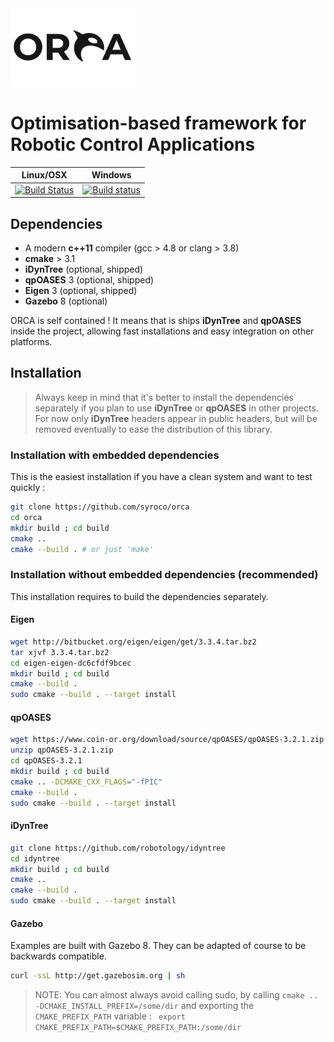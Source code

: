 <img src="docs/source/_static/orca-b.png?raw=true" alt="ORCA Logo" width="200">

# Optimisation-based framework for Robotic Control Applications

| Linux/OSX        | Windows  |
| ------------- |:-------------:|
| [![Build Status](https://travis-ci.org/syroco/orca.svg?branch=master)](https://travis-ci.org/syroco/orca)     | [![Build status](https://ci.appveyor.com/api/projects/status/vq4jxmcqmtjgom1x/branch/master?svg=true)](https://ci.appveyor.com/project/ahoarau/orca/branch/master) |

## Dependencies

* A modern **c++11** compiler (gcc > 4.8 or clang > 3.8)
* **cmake** > 3.1 
* **iDynTree** (optional, shipped)
* **qpOASES** 3 (optional, shipped)
* **Eigen** 3 (optional, shipped)
* **Gazebo** 8 (optional) 

ORCA is self contained ! It means that is ships **iDynTree** and **qpOASES** inside the project, allowing fast installations and easy integration on other platforms.



## Installation

> Always keep in mind that it's better to install the dependencies separately if you plan to use **iDynTree** or **qpOASES** in other projects. For now only **iDynTree** headers appear in public headers, but will be removed eventually to ease the distribution of this library.

### Installation with embedded dependencies

This is the easiest installation if you have a clean system and want to test quickly :


```bash
git clone https://github.com/syroco/orca
cd orca
mkdir build ; cd build
cmake ..
cmake --build . # or just 'make'
```

### Installation without embedded dependencies (recommended)

This installation requires to build the dependencies separately.

#### Eigen

```bash
wget http://bitbucket.org/eigen/eigen/get/3.3.4.tar.bz2
tar xjvf 3.3.4.tar.bz2
cd eigen-eigen-dc6cfdf9bcec
mkdir build ; cd build
cmake --build .
sudo cmake --build . --target install
```

#### qpOASES

```bash
wget https://www.coin-or.org/download/source/qpOASES/qpOASES-3.2.1.zip
unzip qpOASES-3.2.1.zip
cd qpOASES-3.2.1
mkdir build ; cd build
cmake .. -DCMAKE_CXX_FLAGS="-fPIC" 
cmake --build .
sudo cmake --build . --target install
```

#### iDynTree

```bash
git clone https://github.com/robotology/idyntree
cd idyntree
mkdir build ; cd build
cmake ..
cmake --build .
sudo cmake --build . --target install
```

#### Gazebo

Examples are built with Gazebo 8. They can be adapted of course to be backwards compatible.

```bash
curl -ssL http://get.gazebosim.org | sh
```

> NOTE: You can almost always avoid calling sudo, by calling `cmake .. -DCMAKE_INSTALL_PREFIX=/some/dir` and exporting the `CMAKE_PREFIX_PATH` variable : ` export CMAKE_PREFIX_PATH=$CMAKE_PREFIX_PATH:/some/dir`


